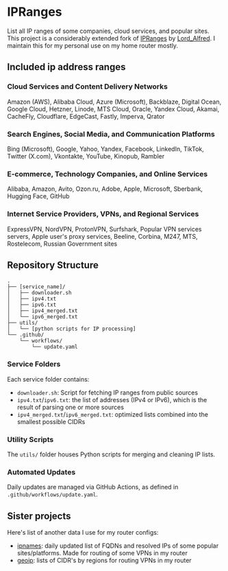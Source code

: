 # IPRanges
List all IP ranges of some companies, cloud services, and popular sites. This project is a considerably extended fork of [IPRanges](https://github.com/lord-alfred/ipranges) by [Lord_Alfred](https://t.me/Lord_Alfred).
I maintain this for my personal use on my home router mostly. 

## Included ip address ranges
### Cloud Services and Content Delivery Networks
Amazon (AWS), Alibaba Cloud, Azure (Microsoft), Backblaze, Digital Ocean, Google Cloud, Hetzner, Linode, MTS Cloud, Oracle, Yandex Cloud, Akamai, CacheFly, Cloudflare, EdgeCast, Fastly, Imperva, Qrator

### Search Engines, Social Media, and Communication Platforms
Bing (Microsoft), Google, Yahoo, Yandex, Facebook, LinkedIn, TikTok, Twitter (X.com), Vkontakte, YouTube, Kinopub, Rambler

### E-commerce, Technology Companies, and Online Services
Alibaba, Amazon, Avito, Ozon.ru, Adobe, Apple, Microsoft, Sberbank, Hugging Face, GitHub

### Internet Service Providers, VPNs, and Regional Services
ExpressVPN, NordVPN, ProtonVPN, Surfshark, Popular VPN services servers, Apple user's proxy services, Beeline, Corbina, M247, MTS, Rostelecom, Russian Government sites

## Repository Structure
	.
	├── [service_name]/
	│   ├── downloader.sh
	│   ├── ipv4.txt
	│   ├── ipv6.txt
	│   ├── ipv4_merged.txt
	│   └── ipv6_merged.txt
	├── utils/
	│   └── [python scripts for IP processing]
	└── .github/
	    └── workflows/
	        └── update.yaml
### Service Folders
Each service folder contains:

- `downloader.sh`: Script for fetching IP ranges from public sources
- `ipv4.txt`/`ipv6.txt`: the list of addresses (IPv4 or IPv6), which is the result of parsing one or more sources
- `ipv4_merged.txt`/`ipv6_merged.txt`: optimized lists combined into the smallest possible CIDRs
 
### Utility Scripts

The `utils/` folder houses Python scripts for merging and cleaning IP lists.

### Automated Updates
Daily updates are managed via GitHub Actions, as defined in `.github/workflows/update.yaml`.

## Sister projects
Here's list of another data I use for my router configs:
  * [ipnames](https://github.com/antonme/ipnames): daily updated list of FQDNs and resolved IPs of some popular sites/platforms. Made for routing of some VPNs in my router
  * [geoip](https://github.com/antonme/geoip): lists of CIDR's by regions for routing VPNs in my router
